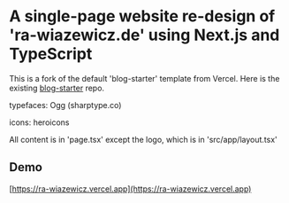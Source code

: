 # A single-page website re-design of 'ra-wiazewicz.de' using Next.js and TypeScript

This is a fork of the default 'blog-starter' template from Vercel. Here is the existing [blog-starter](https://github.com/vercel/next.js/tree/canary/examples/blog-starter) repo.

typefaces:
Ogg (sharptype.co)

icons:
heroicons

All content is in 'page.tsx' except the logo, which is in 'src/app/layout.tsx'

## Demo

[https://ra-wiazewicz.vercel.app](https://ra-wiazewicz.vercel.app)
